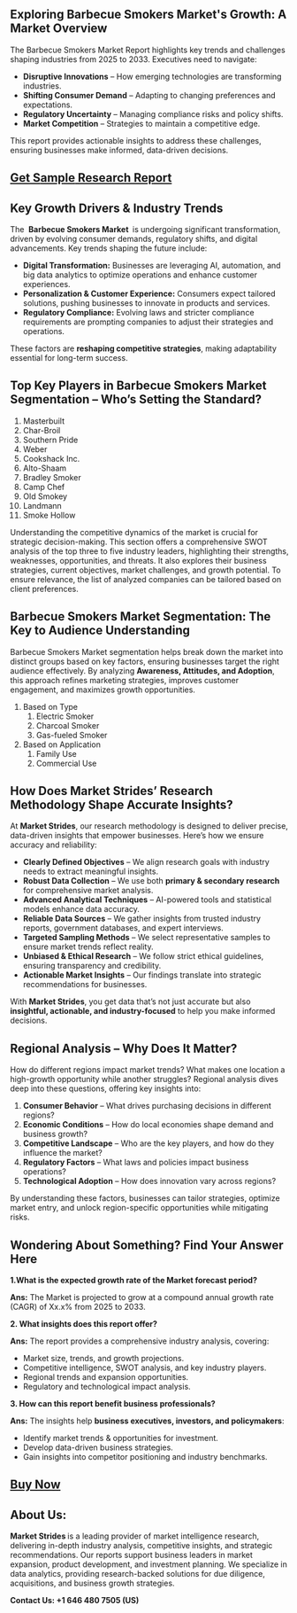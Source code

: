 <h2>Exploring Barbecue Smokers Market's Growth: A Market Overview</h2>
<p>The Barbecue Smokers Market Report highlights key trends and challenges shaping industries from 2025 to 2033. Executives need to navigate:</p>
<ul>
<li><strong>Disruptive Innovations</strong> – How emerging technologies are transforming industries.</li>
<li><strong>Shifting Consumer Demand</strong> – Adapting to changing preferences and expectations.</li>
<li><strong>Regulatory Uncertainty</strong> – Managing compliance risks and policy shifts.</li>
<li><strong>Market Competition</strong> – Strategies to maintain a competitive edge.</li>
</ul>
<p>This report provides actionable insights to address these challenges, ensuring businesses make informed, data-driven decisions.</p>
<h2><a href=https://marketstrides.com/request-sample/barbecue-smokers-market>Get</a><a href=https://marketstrides.com/request-sample/barbecue-smokers-market> S</a><a href=https://marketstrides.com/request-sample/barbecue-smokers-market>ample</a><a href=https://marketstrides.com/request-sample/barbecue-smokers-market> Research Report</a></h2>
<h2>Key Growth Drivers &amp; Industry Trends</h2>
<p>The  <strong>Barbecue Smokers Market </strong> is undergoing significant transformation, driven by evolving consumer demands, regulatory shifts, and digital advancements. Key trends shaping the future include:</p>
<ul>
<li><strong>Digital Transformation:</strong> Businesses are leveraging AI, automation, and big data analytics to optimize operations and enhance customer experiences.</li>
<li><strong>Personalization &amp; Customer Experience:</strong> Consumers expect tailored solutions, pushing businesses to innovate in products and services.</li>
<li><strong>Regulatory Compliance:</strong> Evolving laws and stricter compliance requirements are prompting companies to adjust their strategies and operations.</li>
</ul>
<p>These factors are <strong>reshaping competitive strategies</strong>, making adaptability essential for long-term success.</p>
<h2>Top Key Players in Barbecue Smokers Market Segmentation – Who’s Setting the Standard?</h2>
<p><ol><li>Masterbuilt</li><li>Char-Broil</li><li>Southern Pride</li><li>Weber</li><li>Cookshack Inc.</li><li>Alto-Shaam</li><li>Bradley Smoker</li><li>Camp Chef</li><li>Old Smokey</li><li>Landmann</li><li>Smoke Hollow</li></ol></p>
<div>
<p>Understanding the competitive dynamics of the market is crucial for strategic decision-making. This section offers a comprehensive SWOT analysis of the top three to five industry leaders, highlighting their strengths, weaknesses, opportunities, and threats. It also explores their business strategies, current objectives, market challenges, and growth potential. To ensure relevance, the list of analyzed companies can be tailored based on client preferences.</p>
<h2>Barbecue Smokers Market Segmentation: The Key to Audience Understanding</h2>
<p>Barbecue Smokers Market segmentation helps break down the market into distinct groups based on key factors, ensuring businesses target the right audience effectively. By analyzing <strong>Awareness, Attitudes, and Adoption</strong>, this approach refines marketing strategies, improves customer engagement, and maximizes growth opportunities.</p>
<p><ol><li>Based on Type<ol><li> Electric Smoker</li><li>Charcoal Smoker</li><li>Gas-fueled Smoker</ol></li><li> Based on Application<ol><li>Family Use</li><li>Commercial Use</ol></li></ol></p>
<h2>How Does Market Strides’ Research Methodology Shape Accurate Insights? </h2>
<p>At <strong>Market Strides</strong>, our research methodology is designed to deliver precise, data-driven insights that empower businesses. Here’s how we ensure accuracy and reliability:</p>
<ul>
<li><strong>Clearly Defined Objectives</strong> – We align research goals with industry needs to extract meaningful insights.</li>
<li><strong>Robust Data Collection</strong> – We use both <strong>primary &amp; secondary research</strong> for comprehensive market analysis.</li>
<li><strong>Advanced Analytical Techniques</strong> – AI-powered tools and statistical models enhance data accuracy.</li>
<li><strong>Reliable Data Sources</strong> – We gather insights from trusted industry reports, government databases, and expert interviews.</li>
<li><strong>Targeted Sampling Methods</strong> – We select representative samples to ensure market trends reflect reality.</li>
<li><strong>Unbiased &amp; Ethical Research</strong> – We follow strict ethical guidelines, ensuring transparency and credibility.</li>
<li><strong>Actionable Market Insights</strong> – Our findings translate into strategic recommendations for businesses.</li>
</ul>
<p>With <strong>Market Strides</strong>, you get data that’s not just accurate but also <strong>insightful, actionable, and industry-focused</strong> to help you make informed decisions.</p>
<h2>Regional Analysis – Why Does It Matter?</h2>
<p>How do different regions impact market trends? What makes one location a high-growth opportunity while another struggles? Regional analysis dives deep into these questions, offering key insights into:</p>
<ol>
<li><strong>Consumer Behavior</strong> – What drives purchasing decisions in different regions?</li>
<li><strong>Economic Conditions</strong> – How do local economies shape demand and business growth?</li>
<li><strong>Competitive Landscape</strong> – Who are the key players, and how do they influence the market?</li>
<li><strong>Regulatory Factors</strong> – What laws and policies impact business operations?</li>
<li><strong>Technological Adoption</strong> – How does innovation vary across regions?</li>
</ol>
<p>By understanding these factors, businesses can tailor strategies, optimize market entry, and unlock region-specific opportunities while mitigating risks. </p>
<h2>Wondering About Something? Find Your Answer Here</h2>
<p><strong>1.What is the expected growth rate of the Market forecast period?</strong></p>
<p><strong>Ans:</strong> The Market is projected to grow at a compound annual growth rate (CAGR) of Xx.x% from 2025 to 2033.</p>
<p><strong>2. What insights does this report offer?</strong></p>
<p><strong>Ans:</strong> The report provides a comprehensive industry analysis, covering:</p>
<ul>
<li>Market size, trends, and growth projections.</li>
<li>Competitive intelligence, SWOT analysis, and key industry players.</li>
<li>Regional trends and expansion opportunities.</li>
<li>Regulatory and technological impact analysis.</li>
</ul>
<p><strong>3. How can this report benefit business professionals?</strong></p>
<p><strong>Ans:</strong> The insights help <strong>business executives, investors, and policymakers</strong>:</p>
<ul>
<li>Identify market trends &amp; opportunities for investment.</li>
<li>Develop data-driven business strategies.</li>
<li>Gain insights into competitor positioning and industry benchmarks.</li>
</ul>
<h2><strong><a href=https://marketstrides.com/buyNow/barbecue-smokers-market>Buy Now</a></strong></h2>
<h2>About Us:</h2>
<p><strong>Market Strides </strong>is a leading provider of market intelligence research, delivering in-depth industry analysis, competitive insights, and strategic recommendations. Our reports support business leaders in market expansion, product development, and investment planning. We specialize in data analytics, providing research-backed solutions for due diligence, acquisitions, and business growth strategies.</p>
<p><strong>Contact Us: +1 646 480 7505 (US)</strong></p>
</div>
